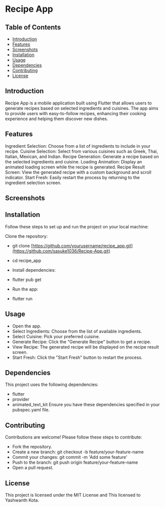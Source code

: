 # Recipe App


## Table of Contents

* [Introduction](#introduction)
* [Features](#features)
* [Screenshots](#screenshots)
* [Installation](#installation)
* [Usage](#usage)
* [Dependencies](#dependencies)
* [Contributing](#contributing)
* [License](#license)
  
## Introduction
Recipe App is a mobile application built using Flutter that allows users to generate recipes based on selected ingredients and cuisines. The app aims to provide users with easy-to-follow recipes, enhancing their cooking experience and helping them discover new dishes.

## Features
Ingredient Selection: Choose from a list of ingredients to include in your recipe.
Cuisine Selection: Select from various cuisines such as Greek, Thai, Italian, Mexican, and Indian.
Recipe Generation: Generate a recipe based on the selected ingredients and cuisine.
Loading Animation: Display an animated loading screen while the recipe is generated.
Recipe Result Screen: View the generated recipe with a custom background and scroll indicator.
Start Fresh: Easily restart the process by returning to the ingredient selection screen.

## Screenshots


## Installation
Follow these steps to set up and run the project on your local machine:

Clone the repository:

* git clone [https://github.com/yourusername/recipe_app.git](https://github.com/sasuke1036/Recipe-App.git)
* cd recipe_app

* Install dependencies:
* flutter pub get

* Run the app:
* flutter run
  
## Usage
* Open the app.
* Select Ingredients: Choose from the list of available ingredients.
* Select Cuisine: Pick your preferred cuisine.
* Generate Recipe: Click the "Generate Recipe" button to get a recipe.
* View Recipe: The generated recipe will be displayed on the recipe result screen.
* Start Fresh: Click the "Start Fresh" button to restart the process.

## Dependencies
This project uses the following dependencies:

* flutter
* provider
* animated_text_kit
Ensure you have these dependencies specified in your pubspec.yaml file.

## Contributing
Contributions are welcome! Please follow these steps to contribute:

* Fork the repository.
* Create a new branch: git checkout -b feature/your-feature-name
* Commit your changes: git commit -m 'Add some feature'
* Push to the branch: git push origin feature/your-feature-name
* Open a pull request.

## License
This project is licensed under the MIT License and This licensed to Yashwanth Kota.
